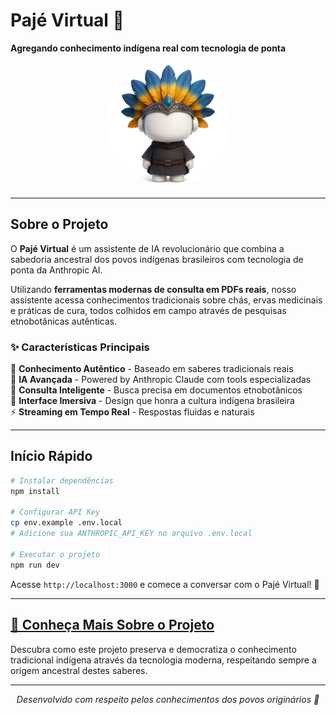 # Pajé Virtual 🌿

**Agregando conhecimento indígena real com tecnologia de ponta**

<div align="center">
  <img src="char.png" alt="Pajé Virtual" width="200" height="200" style="border-radius: 50%"/>
</div>

---

## Sobre o Projeto

O **Pajé Virtual** é um assistente de IA revolucionário que combina a sabedoria ancestral dos povos indígenas brasileiros com tecnologia de ponta da Anthropic AI. 

Utilizando **ferramentas modernas de consulta em PDFs reais**, nosso assistente acessa conhecimentos tradicionais sobre chás, ervas medicinais e práticas de cura, todos colhidos em campo através de pesquisas etnobotânicas autênticas.

### ✨ Características Principais

🌿 **Conhecimento Autêntico** - Baseado em saberes tradicionais reais  
🤖 **IA Avançada** - Powered by Anthropic Claude com tools especializadas  
📄 **Consulta Inteligente** - Busca precisa em documentos etnobotânicos  
🎨 **Interface Imersiva** - Design que honra a cultura indígena brasileira  
⚡ **Streaming em Tempo Real** - Respostas fluidas e naturais  

---

## Início Rápido

```bash
# Instalar dependências
npm install

# Configurar API Key
cp env.example .env.local
# Adicione sua ANTHROPIC_API_KEY no arquivo .env.local

# Executar o projeto
npm run dev
```

Acesse `http://localhost:3000` e comece a conversar com o Pajé Virtual! 🚀

---

## [📖 Conheça Mais Sobre o Projeto](https://github.com/lucasdpassos/paj--virtual)

Descubra como este projeto preserva e democratiza o conhecimento tradicional indígena através da tecnologia moderna, respeitando sempre a origem ancestral destes saberes.

---

<div align="center">
  <p><em>Desenvolvido com respeito pelos conhecimentos dos povos originários 🙏</em></p>
</div>
